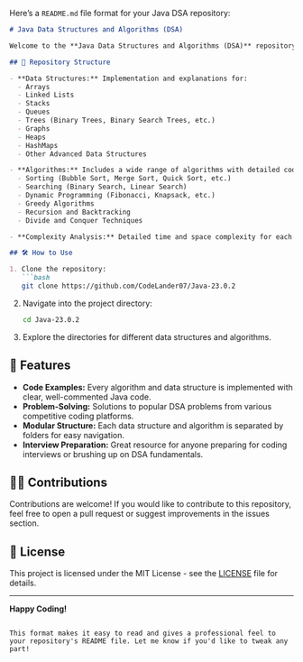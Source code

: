Here’s a `README.md` file format for your Java DSA repository:

```markdown
# Java Data Structures and Algorithms (DSA)

Welcome to the **Java Data Structures and Algorithms (DSA)** repository! This collection contains a comprehensive set of Data Structures and Algorithms implemented in Java, designed to enhance understanding and problem-solving skills.

## 📂 Repository Structure

- **Data Structures:** Implementation and explanations for:
  - Arrays
  - Linked Lists
  - Stacks
  - Queues
  - Trees (Binary Trees, Binary Search Trees, etc.)
  - Graphs
  - Heaps
  - HashMaps
  - Other Advanced Data Structures

- **Algorithms:** Includes a wide range of algorithms with detailed code examples:
  - Sorting (Bubble Sort, Merge Sort, Quick Sort, etc.)
  - Searching (Binary Search, Linear Search)
  - Dynamic Programming (Fibonacci, Knapsack, etc.)
  - Greedy Algorithms
  - Recursion and Backtracking
  - Divide and Conquer Techniques

- **Complexity Analysis:** Detailed time and space complexity for each algorithm.

## 🛠 How to Use

1. Clone the repository:
   ```bash
   git clone https://github.com/CodeLander07/Java-23.0.2
   ```
2. Navigate into the project directory:
   ```bash
   cd Java-23.0.2
   ```
3. Explore the directories for different data structures and algorithms.

## 🚀 Features

- **Code Examples:** Every algorithm and data structure is implemented with clear, well-commented Java code.
- **Problem-Solving:** Solutions to popular DSA problems from various competitive coding platforms.
- **Modular Structure:** Each data structure and algorithm is separated by folders for easy navigation.
- **Interview Preparation:** Great resource for anyone preparing for coding interviews or brushing up on DSA fundamentals.

## 🧑‍💻 Contributions

Contributions are welcome! If you would like to contribute to this repository, feel free to open a pull request or suggest improvements in the issues section.

## 📄 License

This project is licensed under the MIT License - see the [LICENSE](LICENSE) file for details.

---

**Happy Coding!**
```

This format makes it easy to read and gives a professional feel to your repository's README file. Let me know if you'd like to tweak any part!

